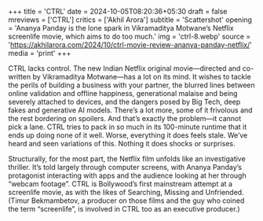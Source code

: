 +++
title = 'CTRL'
date = 2024-10-05T08:20:36+05:30
draft = false
mreviews = ['CTRL']
critics = ['Akhil Arora']
subtitle = 'Scattershot'
opening = 'Ananya Panday is the lone spark in Vikramaditya Motwane’s Netflix screenlife movie, which aims to do too much.'
img = 'ctrl-8.webp'
source = 'https://akhilarora.com/2024/10/ctrl-movie-review-ananya-panday-netflix/'
media = 'print'
+++

CTRL lacks control. The new Indian Netflix original movie—directed and co-written by Vikramaditya Motwane—has a lot on its mind. It wishes to tackle the perils of building a business with your partner, the blurred lines between online validation and offline happiness, generational malaise and being severely attached to devices, and the dangers posed by Big Tech, deep fakes and generative AI models. There’s a lot more, some of it frivolous and the rest bordering on spoilers. And that’s exactly the problem—it cannot pick a lane. CTRL tries to pack in so much in its 100-minute runtime that it ends up doing none of it well. Worse, everything it does feels stale. We’ve heard and seen variations of this. Nothing it does shocks or surprises.

Structurally, for the most part, the Netflix film unfolds like an investigative thriller. It’s told largely through computer screens, with Ananya Panday’s protagonist interacting with apps and the audience looking at her through “webcam footage”. CTRL is Bollywood’s first mainstream attempt at a screenlife movie, as with the likes of Searching, Missing and Unfriended. (Timur Bekmambetov, a producer on those films and the guy who coined the term “screenlife”, is involved in CTRL too as an executive producer.)
